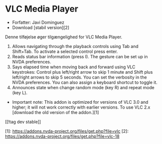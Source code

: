 # VLC Media Player #

* Forfatter: Javi Dominguez
* Download [stabil version][2]

Denne tilføjelse øger tilgængelighed for VLC Media Player.

1. Allows navigating through the playback controls using Tab and
   Shift+Tab. To activate a selected control press enter.
2. Reads status bar information (press I). The gesture can be set up in NVDA
   preferences.
3. Says elapsed time when moving back and forward using VLC keystrokes:
   Control plus left/right arrow to skip 1 minute and Shift plus left/right
   arrows to skip 5 seconds. You can set the verbosity in the NVDA
   preferences. You can also assign a keyboard shortcut to toggle it.
4. Announces state when change random mode (key R) and repeat mode (key L).

* Important note: This addon is optimized for versions of VLC 3.0 and
  higher; it will not work correctly with earlier versions. To use VLC 2.x
  [download the old version of the addon.][1]


[[!tag dev stable]]

[1]: https://addons.nvda-project.org/files/get.php?file=vlc [2]:
https://addons.nvda-project.org/files/get.php?file=vlc-18
